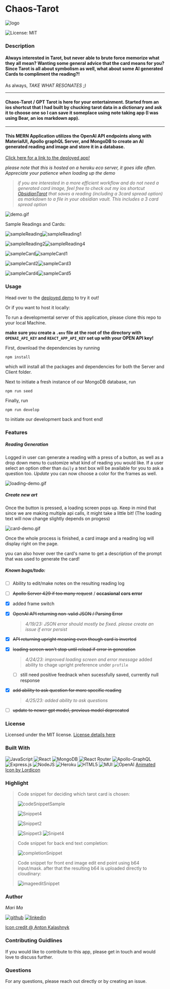 # Chaos-Tarot

![logo](https://res.cloudinary.com/dbjhly3lm/image/upload/h_100/v1682488127/tarot/logo-bkg_zhgsgy.png)

![License: MIT](https://img.shields.io/badge/License-MIT-yellow.svg)

### Description

#### Always interested in Tarot, but never able to brute force memorize what they all mean? Wanting some general advice that the card means for you? Since Tarot is all about symbolism as well, what about some AI generated Cards to compliment the reading?!

As always, *TAKE WHAT RESONATES ;)*

---

#### Chaos-Tarot / GPT Tarot is here for your entertainment. Started from an ios shortcut that I had built by chucking tarot data in a dictionary and ask it to choose one so I can save it someplace using note taking app (I was using Bear, an ios markdown app). 

---

#### This MERN Application utilizes the OpenAI API endpoints along with MaterialUI, Apollo graphQL Server, and MongoDB to create an AI generated reading and image and store it in a database. 


[Click here for a link to the deployed app!](https://chaos-tarot.herokuapp.com)


*please note that this is hosted on a heroku eco server, it goes idle often. Appreciate your patience when loading up the demo*

>*if you are interested in a more efficient workflow and do not need a generated card image, feel free to check out my ios shortcut [ObsidianTarot](https://routinehub.co/shortcut/15013/) that saves a reading (including a 3card spread option) as markdown to a file in your obsidian vault. This includes a 3 card spread option*

![demo.gif](https://res.cloudinary.com/dbjhly3lm/image/upload/v1682499009/demo.gif)

Sample Readings and Cards:

![sampleReading](https://res.cloudinary.com/dbjhly3lm/image/upload/h_500/v1682655582/tarot/PNG_image_jb189x.png)![sampleReading1](https://res.cloudinary.com/dbjhly3lm/image/upload/h_500/v1682655577/tarot/Screen_Shot_2023-04-27_at_8.38.54_PM_utnknq.png)


![sampleReading2](https://res.cloudinary.com/dbjhly3lm/image/upload/h_500/v1682655576/tarot/Screen_Shot_2023-04-27_at_8.35.24_PM_ibaoxx.png)![sampleReading4](https://res.cloudinary.com/dbjhly3lm/image/upload/h_500/v1682656324/tarot/Screen_Shot_2023-04-27_at_9.31.43_PM_gjbkbw.png)


![sampleCard](https://res.cloudinary.com/dbjhly3lm/image/upload/w_300/v1682650656/tarot/kvcbz8agkunyerecnpwa.png)![sampleCard1](https://res.cloudinary.com/dbjhly3lm/image/upload/w_300/v1682649029/tarot/uznq2crxswdwmbwfkyit.png)


![sampleCard2](https://res.cloudinary.com/dbjhly3lm/image/upload/w_300/v1682539461/tarot/hcaz3bftdbacckvrn1zk.png)![sampleCard3](https://res.cloudinary.com/dbjhly3lm/image/upload/w_300/v1682657305/tarot/yxxeykqvmmtq8myrknxe.png)

![sampleCard4](https://res.cloudinary.com/dbjhly3lm/image/upload/w_300/v1682723801/tarot/g4fsnwidbqn7c4oot9bh.png)![sampleCard5](https://res.cloudinary.com/dbjhly3lm/image/upload/w_300/v1682740111/tarot/cgsybytgxi8b4peqfaot.png)

### Usage

Head over to the [deployed demo](https://chaos-tarot.herokuapp.com) to try it out!

Or if you want to host it locally:

To run a developmental server of this application, please clone this repo to your local Machine.

**make sure you create a `.env` file at the root of the directory with `OPENAI_API_KEY` and `REACT_APP_API_KEY` set up with your OPEN API key!**

First, download the dependencies by running 


`npm install`


which will install all the packages and dependencies for both the Server and Client folder. 


Next to initiate a fresh instance of our MongoDB database, run


`npm run seed`


Finally, run 


`npm run develop`


to initiate our development back and front end!




### Features

##### Reading Generation
Logged in user can generate a reading with a press of a button, as well as a drop down menu to customize what kind of reading you would like. If a user select an option other than `daily` a text box will be available for you to ask a question too.
*Update* you can now choose a color for the frames as well.

![loading-demo.gif](https://res.cloudinary.com/dbjhly3lm/image/upload/v1682499005/2-step-loading.gif)

##### Create new art
Once the button is pressed, a loading screen pops up. Keep in mind that since we are making multiple api calls, it might take a little bit! (The loading text will now change slightly depends on progess)

![card-demo.gif](https://res.cloudinary.com/dbjhly3lm/image/upload/v1682499010/card-generate-demo.gif)


Once the whole process is finished, a card image and a reading log will display right on the page.

you can also hover over the card's name to get a description of the prompt that was used to generate the card!


##### Known bugs/todo:
- [ ] Ability to edit/make notes on the resulting reading log
- [ ] ~~Apollo Server 429 if too many request~~ / **occasional cors error**
- [X] added frame switch 
- [x] ~~OpenAI API returning non-valid JSON / Parsing Error~~

    > *4/19/23: JSON error should mostly be fixed. please create an issue if error persist*

- [x] ~~API returning upright meaning even though card is inverted~~
- [x] ~~loading screen won't stop until reload if error in generation~~

    > *4/24/23: improved loading screen and error message*
    added ability to chage upright preference under `profile`
    - [ ] still need positive feednack when sucessfully saved, currently null response

- [x] ~~add ability to ask question for more specific reading~~

    > *4/25/23: added ability to ask questions*
- [ ] ~~update to newer gpt model, previous model deprecated~~


### License


Licensed under the MIT license. [License details here](https://opensource.org/licenses/MIT)


### Built With

![JavaScript](https://img.shields.io/badge/javascript-%23323330.svg?style=for-the-badge&logo=javascript&logoColor=%23F7DF1E)
![React](https://img.shields.io/badge/react-%2320232a.svg?style=for-the-badge&logo=react&logoColor=%2361DAFB)
![MongoDB](https://img.shields.io/badge/MongoDB-%234ea94b.svg?style=for-the-badge&logo=mongodb&logoColor=white)
![React Router](https://img.shields.io/badge/React_Router-CA4245?style=for-the-badge&logo=react-router&logoColor=white)
![Apollo-GraphQL](https://img.shields.io/badge/ApolloGraphQL-311C87?style=for-the-badge&logo=apollo-graphql)
![Express.js](https://img.shields.io/badge/express.js-%23404d59.svg?style=for-the-badge&logo=express&logoColor=%2361DAFB)
![NodeJS](https://img.shields.io/badge/node.js-6DA55F?style=for-the-badge&logo=node.js&logoColor=white)
![Heroku](https://img.shields.io/badge/heroku-%23430098.svg?style=for-the-badge&logo=heroku&logoColor=white)
![HTML5](https://img.shields.io/badge/html5-%23E34F26.svg?style=for-the-badge&logo=html5&logoColor=white)
![MUI](https://img.shields.io/badge/MUI-%230081CB.svg?style=for-the-badge&logo=mui&logoColor=white)
![OpenAI](https://camo.githubusercontent.com/ea872adb9aba9cf6b4e976262f6d4b83b97972d0d5a7abccfde68eb2ae55325f/68747470733a2f2f696d672e736869656c64732e696f2f7374617469632f76313f7374796c653d666f722d7468652d6261646765266d6573736167653d4f70656e414926636f6c6f723d343132393931266c6f676f3d4f70656e4149266c6f676f436f6c6f723d464646464646266c6162656c3d)
[Animated Icon by Lordicon](https://lordicon.com/)


### Highlight

> Code snippet for deciding which tarot card is chosen: 
>
> ![codeSnippetSample](https://res.cloudinary.com/dbjhly3lm/image/upload/w_500/v1682719640/tarot/Screen_Shot_2023-04-28_at_3.04.30_PM_y00pxp.png)
>
> ![Snippet4](https://res.cloudinary.com/dbjhly3lm/image/upload/w_500/v1682719640/tarot/Screen_Shot_2023-04-28_at_3.03.41_PM_rzocbq.png)
>
> ![Snippet2](https://res.cloudinary.com/dbjhly3lm/image/upload/w_700/v1682719640/tarot/Screen_Shot_2023-04-28_at_3.04.10_PM_xsuebr.png)
>
> ![Snippet3](https://res.cloudinary.com/dbjhly3lm/image/upload/h_500/v1682719888/tarot/Screen_Shot_2023-04-28_at_3.10.44_PM_mamm1q.png) ![Snipet4](https://res.cloudinary.com/dbjhly3lm/image/upload/h_500/v1682719888/tarot/Screen_Shot_2023-04-28_at_3.11.10_PM_moajcm.png)

> Code snippet for back end text completion:
>
> ![completionSnippet](https://res.cloudinary.com/dbjhly3lm/image/upload/w_500/v1682719641/tarot/Screen_Shot_2023-04-28_at_3.05.22_PM_egp9xb.png)

> Code snippet for front end image edit end point using b64 input/mask. after that the resulting b64 is uploaded directly to cloudinary:
>
> ![imageeditSnippet](https://res.cloudinary.com/dbjhly3lm/image/upload/w_500/v1682719641/tarot/Screen_Shot_2023-04-28_at_3.06.26_PM_rqtei8.png)


### Author
*Mari Ma*

[<img src="https://res.cloudinary.com/dbjhly3lm/image/upload//h_50/v1682488301/personal%20assets/logo_github_icon_143196_phgakv.png" alt='github' >](https://github.com/DraconMarius)
[<img src="https://res.cloudinary.com/dbjhly3lm/image/upload/h_50/v1682488301/personal%20assets/logo_linkedin_icon_143191_nv9tim.png" alt='linkedin'>](https://www.linkedin.com/in/mari-ma-70771585/)

[Icon credit @ Anton Kalashnyk](https://icon-icons.com/users/14quJ7FM9cYdQZHidnZoM/icon-sets/)


### Contributing Guidlines

If you would like to contribute to this app, please get in touch and would love to discuss further.


### Questions

For any questions, please reach out directly or by creating an issue.
